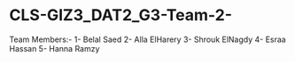 # CLS-GIZ3_DAT2_G3-Team-2-

Team Members:-
1- Belal Saed
2- Alla ElHarery
3- Shrouk ElNagdy
4- Esraa Hassan
5- Hanna Ramzy
